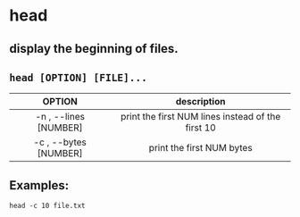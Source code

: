 # head

display the beginning of files.
---

` head [OPTION] [FILE]... `
---

| **OPTION** | description |
|:---:|:---:|
| -n , --lines [NUMBER] | print the first NUM lines instead of the first 10 |
| -c , --bytes [NUMBER] | print the first NUM bytes |

## Examples:
` head -c 10 file.txt `
